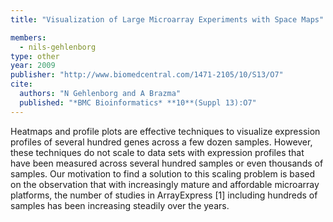 ```yaml
---
title: "Visualization of Large Microarray Experiments with Space Maps"

members:
  - nils-gehlenborg
type: other
year: 2009
publisher: "http://www.biomedcentral.com/1471-2105/10/S13/O7"
cite:
  authors: "N Gehlenborg and A Brazma"
  published: "*BMC Bioinformatics* **10**(Suppl 13):O7"
---
```

Heatmaps and profile plots are effective techniques to visualize expression profiles of several hundred genes across a few dozen samples. However, these techniques do not scale to data sets with expression profiles that have been measured across several hundred samples or even thousands of samples. Our motivation to find a solution to this scaling problem is based on the observation that with increasingly mature and affordable microarray platforms, the number of studies in ArrayExpress [1] including hundreds of samples has been increasing steadily over the years.